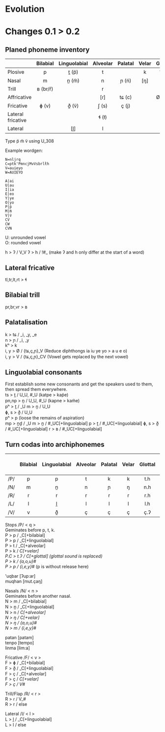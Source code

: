 Evolution
=========

# Changes 0.1 > 0.2

## Planed phoneme inventory

|                   | Bilabial | Linguolabial | Alveolar | Palatal | Velar | Glottal |
| ----------------- |:--------:|:------------:|:--------:|:-------:|:-----:|:-------:|
| Plosive           | p        | t̼ (p̈)        | t        |         | k     | ʔ  (')  |
| Nasal             | m        | n̼ (m̈)        | n        | ɲ (ń)   | [ŋ]   |         |
| Trill             | ʙ (br/ř) |              | r        |         |       |         |
| Affricative       |          |              | [ɾ]      | tɕ (c)  |       | Ø~h~x   |
| Fricative         | ɸ (v)    | ð̼ (v̈)        | ʃ (s)    | ç (j)   |       |         |
| Lateral fricative |          |              | ɬ (ł)    |         |       |         |
| Lateral           |          | [l̼]          | l        |         |       |         |

Type p̈ m̈ v̈ using U_308

Example wordgen:  

```
N=nljrq
C=ptk'PmncjMvVsbrlłh
V=auieyo
W=AUIEYO

A|ai
U|au
I|ia
E|eo
Y|ye
O|yo
P|p̈
M|m̈
V|v̈
CV
CW
CVN
```

U: unrounded vowel  
O: rounded vowel

h > ʔ / V_V
ʔ > h / !#_ (make ʔ and h only differ at the start of a word)

## Lateral fricative
tl,tr,lt,rt > ɬ

## Bilabial trill
pr,br,vr > ʙ

## Palatalisation
k > tɕ / _i, _y, _e  
n > ɲ / _i, _y  
kʰ > k  
i, y > Ø / {tɕ,ç,ɲ}_V (Reduce diphthongs ia iu ye yo > a u e o)  
i, y > V / {tɕ,ç,ɲ}_CV (Vowel gets replaced by the next vowel)

## Linguolabial consonants
First establish some new consonants and get the speakers used to them, then spread them everywhere.  
ts > t̼ / U_U, #_U (katpe > kap̈e)  
pn,np > n̼ / U_U, #_U (kapne > kam̈e)  
pʰ > t̼ / _U
m > n̼ / U_U  
ɸ, s > ð̼ / U_U  
pʰ > p (loose the remains of aspiration)  
mp > n̼d̼ / _U
m > n̼ / #_UC[+linguolabial]
p > t̼ / #_UC[+linguolabial]
ɸ, s > ð̼ / #_UC[+linguolabial]
r > ʙ / #_UC[+linguolabial]

## Turn codas into archiphonemes

|     | Bilabial | Linguolabial | Alveolar | Palatal | Velar | Glottal | End of Word |
|:---:|:--------:|:------------:|:--------:|:-------:|:-----:|:-------:|:-----------:|
| /P/ | p        | p            | t        | k       | k     | t.h     | p           |
| /N/ | m        | n̼            | n        | ɲ       | ŋ     | n.h     | m/ŋ         |
| /R/ | r        | r            | r        | r       | r     | r.h     | ɾ           |
| /L/ | l        | l̼            | l        | l       | l     | l.h     | l           |
| /V/ | v        | ð̼            | ç        | ç       | ç     | ç.ʔ     | ç           |
            

Stops /P/ < q >  
Geminates before p, t, k.  
P > p   / _C[+bilabial]  
P > p   / _C[+linguolabial]  
P > t   / _C[+alveolar]  
P > k   / _C[+velar]  
P.C > t.ʔ / _C[+glottal] (glottal sound is replaced)  
P > k   / {a,o,u}_#  
P > p   / {i,e,y}_# (p is without release here)  

'uqbar [ʔup:ar]  
muqhan [mut.çaŋ]  


Nasals /N/ < n >  
Geminates before another nasal.  
N > m / _C[+bilabial]  
N > n̼ / _C[+linguolabial]  
N > n / _C[+alveolar]  
N > ŋ / _C[+velar]  
N > ŋ / {a,o,u}_#  
N > m / {i,e,y}_#  

patan [patam]  
tenpo [tempo]  
linma [lim:a]  

Fricative /F/ < v >  
F > ɸ / _C[+bilabial]  
F > ð̼ / _C[+linguolabial]  
F > ç / _C[+alveolar]  
F > ç / _C[+velar]  
F > ç / V_#  

Trill/Flap /R/ < r >  
R > ɾ / V_#  
R > r / else  

Lateral /l/ < l >  
L > l̼ / _C[+linguolabial]  
L > l / else  
